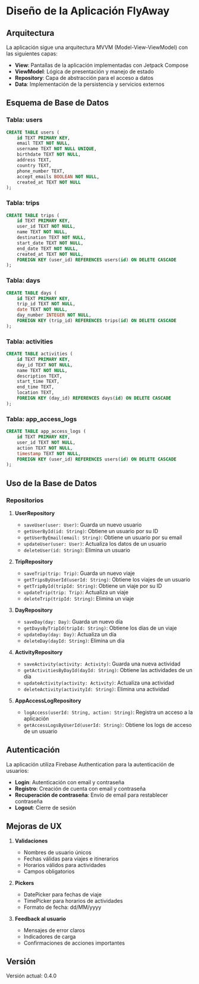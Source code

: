 # Diseño de la Aplicación FlyAway

## Arquitectura

La aplicación sigue una arquitectura MVVM (Model-View-ViewModel) con las siguientes capas:

- **View**: Pantallas de la aplicación implementadas con Jetpack Compose
- **ViewModel**: Lógica de presentación y manejo de estado
- **Repository**: Capa de abstracción para el acceso a datos
- **Data**: Implementación de la persistencia y servicios externos

## Esquema de Base de Datos

### Tabla: users
```sql
CREATE TABLE users (
    id TEXT PRIMARY KEY,
    email TEXT NOT NULL,
    username TEXT NOT NULL UNIQUE,
    birthdate TEXT NOT NULL,
    address TEXT,
    country TEXT,
    phone_number TEXT,
    accept_emails BOOLEAN NOT NULL,
    created_at TEXT NOT NULL
);
```

### Tabla: trips
```sql
CREATE TABLE trips (
    id TEXT PRIMARY KEY,
    user_id TEXT NOT NULL,
    name TEXT NOT NULL,
    destination TEXT NOT NULL,
    start_date TEXT NOT NULL,
    end_date TEXT NOT NULL,
    created_at TEXT NOT NULL,
    FOREIGN KEY (user_id) REFERENCES users(id) ON DELETE CASCADE
);
```

### Tabla: days
```sql
CREATE TABLE days (
    id TEXT PRIMARY KEY,
    trip_id TEXT NOT NULL,
    date TEXT NOT NULL,
    day_number INTEGER NOT NULL,
    FOREIGN KEY (trip_id) REFERENCES trips(id) ON DELETE CASCADE
);
```

### Tabla: activities
```sql
CREATE TABLE activities (
    id TEXT PRIMARY KEY,
    day_id TEXT NOT NULL,
    name TEXT NOT NULL,
    description TEXT,
    start_time TEXT,
    end_time TEXT,
    location TEXT,
    FOREIGN KEY (day_id) REFERENCES days(id) ON DELETE CASCADE
);
```

### Tabla: app_access_logs
```sql
CREATE TABLE app_access_logs (
    id TEXT PRIMARY KEY,
    user_id TEXT NOT NULL,
    action TEXT NOT NULL,
    timestamp TEXT NOT NULL,
    FOREIGN KEY (user_id) REFERENCES users(id) ON DELETE CASCADE
);
```

## Uso de la Base de Datos

### Repositorios

1. **UserRepository**
   - `saveUser(user: User)`: Guarda un nuevo usuario
   - `getUserById(id: String)`: Obtiene un usuario por su ID
   - `getUserByEmail(email: String)`: Obtiene un usuario por su email
   - `updateUser(user: User)`: Actualiza los datos de un usuario
   - `deleteUser(id: String)`: Elimina un usuario

2. **TripRepository**
   - `saveTrip(trip: Trip)`: Guarda un nuevo viaje
   - `getTripsByUserId(userId: String)`: Obtiene los viajes de un usuario
   - `getTripById(tripId: String)`: Obtiene un viaje por su ID
   - `updateTrip(trip: Trip)`: Actualiza un viaje
   - `deleteTrip(tripId: String)`: Elimina un viaje

3. **DayRepository**
   - `saveDay(day: Day)`: Guarda un nuevo día
   - `getDaysByTripId(tripId: String)`: Obtiene los días de un viaje
   - `updateDay(day: Day)`: Actualiza un día
   - `deleteDay(dayId: String)`: Elimina un día

4. **ActivityRepository**
   - `saveActivity(activity: Activity)`: Guarda una nueva actividad
   - `getActivitiesByDayId(dayId: String)`: Obtiene las actividades de un día
   - `updateActivity(activity: Activity)`: Actualiza una actividad
   - `deleteActivity(activityId: String)`: Elimina una actividad

5. **AppAccessLogRepository**
   - `logAccess(userId: String, action: String)`: Registra un acceso a la aplicación
   - `getAccessLogsByUserId(userId: String)`: Obtiene los logs de acceso de un usuario

## Autenticación

La aplicación utiliza Firebase Authentication para la autenticación de usuarios:

- **Login**: Autenticación con email y contraseña
- **Registro**: Creación de cuenta con email y contraseña
- **Recuperación de contraseña**: Envío de email para restablecer contraseña
- **Logout**: Cierre de sesión

## Mejoras de UX

1. **Validaciones**
   - Nombres de usuario únicos
   - Fechas válidas para viajes e itinerarios
   - Horarios válidos para actividades
   - Campos obligatorios

2. **Pickers**
   - DatePicker para fechas de viaje
   - TimePicker para horarios de actividades
   - Formato de fecha: dd/MM/yyyy

3. **Feedback al usuario**
   - Mensajes de error claros
   - Indicadores de carga
   - Confirmaciones de acciones importantes

## Versión
Versión actual: 0.4.0 